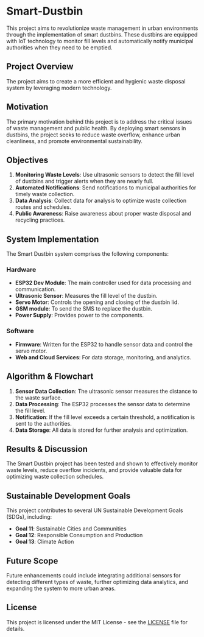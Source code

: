 # Smart-Dustbin


This project aims to revolutionize waste management in urban environments through the implementation of smart dustbins. These dustbins are equipped with IoT technology to monitor fill levels and automatically notify municipal authorities when they need to be emptied.

## Project Overview

The project aims to create a more efficient and hygienic waste disposal system by leveraging modern technology.


## Motivation

The primary motivation behind this project is to address the critical issues of waste management and public health. By deploying smart sensors in dustbins, the project seeks to reduce waste overflow, enhance urban cleanliness, and promote environmental sustainability.

## Objectives

1. **Monitoring Waste Levels**: Use ultrasonic sensors to detect the fill level of dustbins and trigger alerts when they are nearly full.
2. **Automated Notifications**: Send notifications to municipal authorities for timely waste collection.
3. **Data Analysis**: Collect data for analysis to optimize waste collection routes and schedules.
4. **Public Awareness**: Raise awareness about proper waste disposal and recycling practices.

## System Implementation

The Smart Dustbin system comprises the following components:

### Hardware
- **ESP32 Dev Module**: The main controller used for data processing and communication.
- **Ultrasonic Sensor**: Measures the fill level of the dustbin.
- **Servo Motor**: Controls the opening and closing of the dustbin lid.
- **GSM module**:  To send the SMS to replace the dustbin.
- **Power Supply**: Provides power to the components.

### Software
- **Firmware**: Written for the ESP32 to handle sensor data and control the servo motor.
- **Web and Cloud Services**: For data storage, monitoring, and analytics.

## Algorithm & Flowchart

1. **Sensor Data Collection**: The ultrasonic sensor measures the distance to the waste surface.
2. **Data Processing**: The ESP32 processes the sensor data to determine the fill level.
3. **Notification**: If the fill level exceeds a certain threshold, a notification is sent to the authorities.
4. **Data Storage**: All data is stored for further analysis and optimization.

## Results & Discussion

The Smart Dustbin project has been tested and shown to effectively monitor waste levels, reduce overflow incidents, and provide valuable data for optimizing waste collection schedules.

## Sustainable Development Goals

This project contributes to several UN Sustainable Development Goals (SDGs), including:

- **Goal 11**: Sustainable Cities and Communities
- **Goal 12**: Responsible Consumption and Production
- **Goal 13**: Climate Action

## Future Scope

Future enhancements could include integrating additional sensors for detecting different types of waste, further optimizing data analytics, and expanding the system to more urban areas.

## License

This project is licensed under the MIT License - see the [LICENSE](LICENSE) file for details.


